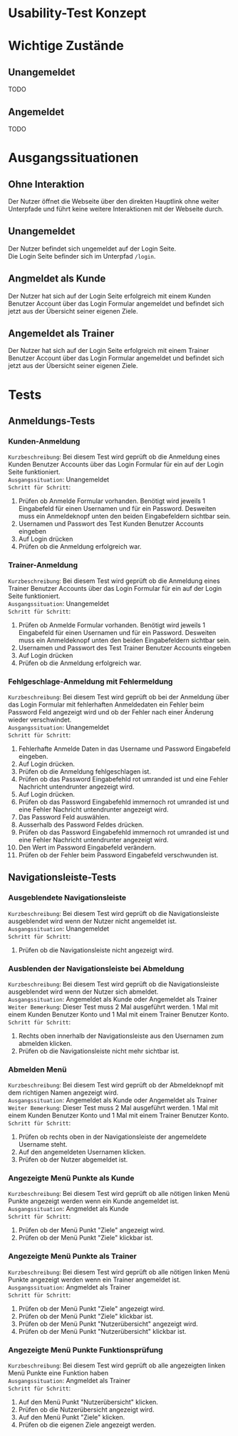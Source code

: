 # Usability-Test Konzept
# Wichtige Zustände
## Unangemeldet
TODO
## Angemeldet
TODO
# Ausgangssituationen
## Ohne Interaktion
Der Nutzer öffnet die Webseite über den direkten Hauptlink ohne weiter Unterpfade und führt keine weitere Interaktionen mit der Webseite durch.

## Unangemeldet
Der Nutzer befindet sich ungemeldet auf der Login Seite.  
Die Login Seite befinder sich im Unterpfad ``/login``.

## Angmeldet als Kunde
Der Nutzer hat sich auf der Login Seite erfolgreich mit einem Kunden Benutzer Account über das Login Formular angemeldet und befindet sich jetzt aus der Übersicht seiner eigenen Ziele.

## Angemeldet als Trainer
Der Nutzer hat sich auf der Login Seite erfolgreich mit einem Trainer Benutzer Account über das Login Formular angemeldet und befindet sich jetzt aus der Übersicht seiner eigenen Ziele.

# Tests
## Anmeldungs-Tests
### Kunden-Anmeldung
``Kurzbeschreibung``: Bei diesem Test wird geprüft ob die Anmeldung eines Kunden Benutzer Accounts über das Login Formular für ein auf der Login Seite funktioniert.  
``Ausgangssituation``: Unangemeldet  
``Schritt für Schritt``:  
1. Prüfen ob Anmelde Formular vorhanden. Benötigt wird jeweils 1 Eingabefeld für einen Usernamen und für ein Password. Desweiten muss ein Anmeldeknopf unten den beiden Eingabefeldern sichtbar sein.
2. Usernamen und Passwort des Test Kunden Benutzer Accounts eingeben
3. Auf Login drücken
4. Prüfen ob die Anmeldung erfolgreich war.

### Trainer-Anmeldung
``Kurzbeschreibung``: Bei diesem Test wird geprüft ob die Anmeldung eines Trainer Benutzer Accounts über das Login Formular für ein auf der Login Seite funktioniert.  
``Ausgangssituation``: Unangemeldet  
``Schritt für Schritt``:  
1. Prüfen ob Anmelde Formular vorhanden. Benötigt wird jeweils 1 Eingabefeld für einen Usernamen und für ein Password. Desweiten muss ein Anmeldeknopf unten den beiden Eingabefeldern sichtbar sein.  
2. Usernamen und Passwort des Test Trainer Benutzer Accounts eingeben
3. Auf Login drücken
4. Prüfen ob die Anmeldung erfolgreich war.

### Fehlgeschlage-Anmeldung mit Fehlermeldung
``Kurzbeschreibung``: Bei diesem Test wird geprüft ob bei der Anmeldung über das Login Formular mit fehlerhaften Anmeldedaten ein Fehler beim Password Feld angezeigt wird und ob der Fehler nach einer Änderung wieder verschwindet.  
``Ausgangssituation``: Unangemeldet  
``Schritt für Schritt``:  
1. Fehlerhafte Anmelde Daten in das Username und Password Eingabefeld eingeben.
2. Auf Login drücken.
3. Prüfen ob die Anmeldung fehlgeschlagen ist.
4. Prüfen ob das Password Eingabefehld rot umranded ist und eine Fehler Nachricht untendrunter angezeigt wird.
5. Auf Login drücken.
6. Prüfen ob das Password Eingabefehld immernoch rot umranded ist und eine Fehler Nachricht untendrunter angezeigt wird.
7. Das Password Feld auswählen.
8. Ausserhalb des Password Feldes drücken.
9. Prüfen ob das Password Eingabefehld immernoch rot umranded ist und eine Fehler Nachricht untendrunter angezeigt wird.
10. Den Wert im Password Eingabefeld verändern.
11. Prüfen ob der Fehler beim Password Eingabefeld verschwunden ist.

## Navigationsleiste-Tests
### Ausgeblendete Navigationsleiste
``Kurzbeschreibung``: Bei diesem Test wird geprüft ob die Navigationsleiste ausgeblendet wird wenn der Nutzer nicht angemeldet ist.  
``Ausgangssituation``: Unangemeldet  
``Schritt für Schritt``:  
1. Prüfen ob die Navigationsleiste nicht angezeigt wird.

### Ausblenden der Navigationsleiste bei Abmeldung
``Kurzbeschreibung``: Bei diesem Test wird geprüft ob die Navigationsleiste ausgeblendet wird wenn der Nutzer sich abmeldet.  
``Ausgangssituation``: Angemeldet als Kunde oder Angemeldet als Trainer  
``Weiter Bemerkung``: Dieser Test muss 2 Mal ausgeführt werden. 1 Mal mit einem Kunden Benutzer Konto und 1 Mal mit einem Trainer Benutzer Konto.  
``Schritt für Schritt``:  
1. Rechts oben innerhalb der Navigationsleiste aus den Usernamen zum abmelden klicken.
2. Prüfen ob die Navigationsleiste nicht mehr sichtbar ist.

### Abmelden Menü
``Kurzbeschreibung``: Bei diesem Test wird geprüft ob der Abmeldeknopf mit dem richtigen Namen angezeigt wird.  
``Ausgangssituation``: Angemeldet als Kunde oder Angemeldet als Trainer  
``Weiter Bemerkung``: Dieser Test muss 2 Mal ausgeführt werden. 1 Mal mit einem Kunden Benutzer Konto und 1 Mal mit einem Trainer Benutzer Konto.  
``Schritt für Schritt``:  
1. Prüfen ob rechts oben in der Navigationsleiste der angemeldete Username steht.
2. Auf den angemeldeten Usernamen klicken.
3. Prüfen ob der Nutzer abgemeldet ist.

### Angezeigte Menü Punkte als Kunde
``Kurzbeschreibung``: Bei diesem Test wird geprüft ob alle nötigen linken Menü Punkte angezeigt werden wenn ein Kunde angemeldet ist.  
``Ausgangssituation``: Angmeldet als Kunde  
``Schritt für Schritt``:  
1. Prüfen ob der Menü Punkt "Ziele" angezeigt wird.
2. Prüfen ob der Menü Punkt "Ziele" klickbar ist.

### Angezeigte Menü Punkte als Trainer
``Kurzbeschreibung``: Bei diesem Test wird geprüft ob alle nötigen linken Menü Punkte angezeigt werden wenn ein Trainer angemeldet ist.  
``Ausgangssituation``: Angmeldet als Trainer  
``Schritt für Schritt``:  
1. Prüfen ob der Menü Punkt "Ziele" angezeigt wird.
2. Prüfen ob der Menü Punkt "Ziele" klickbar ist.
3. Prüfen ob der Menü Punkt "Nutzerübersicht" angezeigt wird.
4. Prüfen ob der Menü Punkt "Nutzerübersicht" klickbar ist.

### Angezeigte Menü Punkte Funktionsprüfung
``Kurzbeschreibung``: Bei diesem Test wird geprüft ob alle angezeigten linken Menü Punkte eine Funktion haben  
``Ausgangssituation``: Angmeldet als Trainer  
``Schritt für Schritt``:  
1. Auf den Menü Punkt "Nutzerübersicht" klicken.
2. Prüfen ob die Nutzerübersicht angezeigt wird.
3. Auf den Menü Punkt "Ziele" klicken.
4. Prüfen ob die eigenen Ziele angezeigt werden.